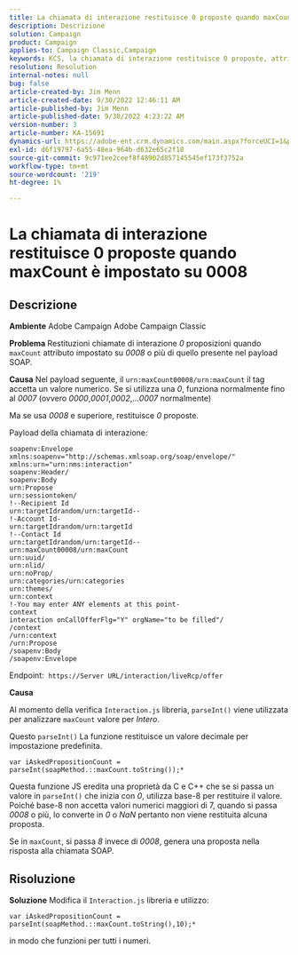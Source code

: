 ```yaml
---
title: La chiamata di interazione restituisce 0 proposte quando maxCount è impostato su 0008
description: Descrizione
solution: Campaign
product: Campaign
applies-to: Campaign Classic,Campaign
keywords: KCS, la chiamata di interazione restituisce 0 proposte, attributo maxCount, 0008, payload SOAP, Adobe Campaign, Adobe Campaign Classic
resolution: Resolution
internal-notes: null
bug: false
article-created-by: Jim Menn
article-created-date: 9/30/2022 12:46:11 AM
article-published-by: Jim Menn
article-published-date: 9/30/2022 4:23:22 AM
version-number: 3
article-number: KA-15691
dynamics-url: https://adobe-ent.crm.dynamics.com/main.aspx?forceUCI=1&pagetype=entityrecord&etn=knowledgearticle&id=178a6d43-5940-ed11-9db1-0022480866ad
exl-id: d6f19797-6a55-48ea-964b-d632e65c2f18
source-git-commit: 9c971ee2ceef8f48902d857145545ef173f3752a
workflow-type: tm+mt
source-wordcount: '219'
ht-degree: 1%

---
```


# La chiamata di interazione restituisce 0 proposte quando maxCount è impostato su 0008

## Descrizione


<b>Ambiente</b>
Adobe Campaign Adobe Campaign Classic

<b>Problema</b>
Restituzioni chiamate di interazione *0* proposizioni quando `maxCount` attributo impostato su *0008* o più di quello presente nel payload SOAP.

<b>Causa</b>
Nel payload seguente, il `urn:maxCount00008/urn:maxCount` il tag accetta un valore numerico.
Se si utilizza una *0*, funziona normalmente fino al *0007* (ovvero *0000*,*0001*,*0002*,...*0007* normalmente)

Ma se usa *0008* e superiore, restituisce *0* proposte.

Payload della chiamata di interazione:


```
soapenv:Envelope xmlns:soapenv="http://schemas.xmlsoap.org/soap/envelope/" xmlns:urn="urn:nms:interaction"
soapenv:Header/
soapenv:Body
urn:Propose
urn:sessiontoken/
!--Recipient Id
urn:targetIdrandom/urn:targetId--
!-Account Id-
urn:targetIdrandom/urn:targetId
!--Contact Id
urn:targetIdrandom/urn:targetId--
urn:maxCount00008/urn:maxCount
urn:uuid/
urn:nlid/
urn:noProp/
urn:categories/urn:categories
urn:themes/
urn:context
!-You may enter ANY elements at this point-
context
interaction onCallOfferFlg="Y" orgName="to be filled"/
/context
/urn:context
/urn:Propose
/soapenv:Body
/soapenv:Envelope
```




Endpoint: 
`https://Server URL/interaction/liveRcp/offer`

<b>Causa</b>

Al momento della verifica `Interaction.js` libreria, `parseInt()` viene utilizzata per analizzare `maxCount` valore per *Intero*.

Questo `parseInt()` La funzione restituisce un valore decimale per impostazione predefinita.


```
var iAskedPropositionCount = parseInt(soapMethod.::maxCount.toString());*
```


Questa funzione JS eredita una proprietà da C e C++ che se si passa un valore in `parseInt()` che inizia con *0*, utilizza base-8 per restituire il valore.
Poiché base-8 non accetta valori numerici maggiori di 7, quando si passa *0008* o più, lo converte in *0* o *NaN* pertanto non viene restituita alcuna proposta.

Se in `maxCount`, si passa *8* invece di *0008*, genera una proposta nella risposta alla chiamata SOAP.


## Risoluzione


<b>Soluzione</b>
Modifica il `Interaction.js` libreria e utilizzo:




```
var iAskedPropositionCount = parseInt(soapMethod.::maxCount.toString(),10);*
```




in modo che funzioni per tutti i numeri.
